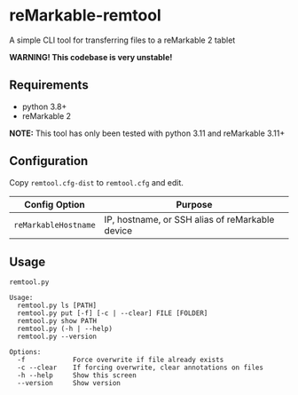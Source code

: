 # reMarkable-remtool

A simple CLI tool for transferring files to a reMarkable 2 tablet

**WARNING! This codebase is very unstable!**

## Requirements

- python 3.8+
- reMarkable 2

**NOTE:** This tool has only been tested with python 3.11 and reMarkable 3.11+

## Configuration

Copy `remtool.cfg-dist` to `remtool.cfg` and edit.

|Config Option|Purpose|
-|-
`reMarkableHostname`|IP, hostname, or SSH alias of reMarkable device

## Usage

```
remtool.py

Usage:
  remtool.py ls [PATH]
  remtool.py put [-f] [-c | --clear] FILE [FOLDER]
  remtool.py show PATH
  remtool.py (-h | --help)
  remtool.py --version

Options:
  -f            Force overwrite if file already exists
  -c --clear    If forcing overwrite, clear annotations on files
  -h --help     Show this screen
  --version     Show version
```
